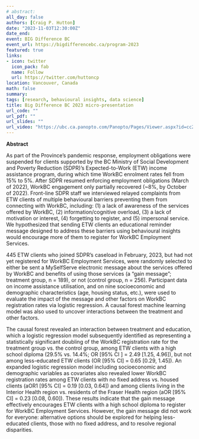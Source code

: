 ```yaml
---
# abstract: 
all_day: false
authors: [Craig P. Hutton]
date: "2023-11-03T12:30:00Z"
date_end: 
event: BIG Difference BC
event_url: https://bigdifferencebc.ca/program-2023
featured: true
links:
- icon: twitter
  icon_pack: fab
  name: Follow
  url: https://twitter.com/huttoncp
location: Vancouver, Canada
math: false
summary: 
tags: [research, behavioural insights, data science]
title: Big Difference BC 2023 micro-presentation
url_code: ""
url_pdf: ""
url_slides: ""
url_video: "https://ubc.ca.panopto.com/Panopto/Pages/Viewer.aspx?id=cc233eea-5d01-40aa-947f-b0b400730790"
---
```


**Abstract**

  As part of the Province’s pandemic response, employment obligations were suspended for clients supported by the BC Ministry of Social Development and Poverty Reduction (SDPR)’s Expected-to-Work (ETW) income assistance program, during which time WorkBC enrolment rates fell from 15% to 5%. After SDPR resumed enforcing employment obligations (March of 2022), WorkBC engagement only partially recovered (~8%, by October of 2022). Front-line SDPR staff we interviewed relayed complaints from ETW clients of multiple behavioural barriers preventing them from connecting with WorkBC, including: (1) a lack of awareness of the services offered by WorkBC, (2) information/cognitive overload, (3) a lack of motivation or interest, (4) forgetting to register, and (5) impersonal service. We hypothesized that sending ETW clients an educational reminder message designed to address these barriers using behavioural insights would encourage more of them to register for WorkBC Employment Services. 
  
  445 ETW clients who joined SDPR’s caseload in February, 2023, but had not yet registered for WorkBC Employment Services, were randomly selected to either be sent a MySelfServe electronic message about the services offered by WorkBC and benefits of using those services (a “gain message”; treatment group, n = 189), or not (control group, n = 256). Participant data on income assistance utilisation, and on nine socioeconomic and demographic characteristics (age, housing status, etc.), were used to evaluate the impact of the message and other factors on WorkBC registration rates via logistic regression. A causal forest machine learning model was also used to uncover interactions between the treatment and other factors.
  
  The causal forest revealed an interaction between treatment and education, which a logistic regression model subsequently identified as representing a statistically significant doubling of the WorkBC registration rate for the treatment group vs. the control group, among ETW clients with a high school diploma (29.5% vs. 14.4%; OR  [95% CI ] = 2.49 [1.25, 4.96]), but not among less-educated ETW clients (OR [95% CI] = 0.65 [0.29, 1.45]). An expanded logistic regression model including socioeconomic and demographic variables as covariates also revealed lower WorkBC registration rates among ETW clients with no fixed address vs. housed clients (aOR1 [95% CI] = 0.19 [0.03, 0.64]) and among clients living in the Interior Health region vs. residents of the Fraser Health region (aOR [95% CI] = 0.23 [0.08, 0.60]). These results indicate that the gain message effectively encourages ETW clients with a high school diploma to register for WorkBC Employment Services. However, the gain message did not work for everyone: alternative options should be explored for helping less-educated clients, those with no fixed address, and to resolve regional disparities.

